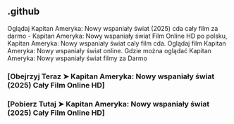 ## .github

Oglądaj Kapitan Ameryka: Nowy wspaniały świat (2025) cda cały film za darmo - Kapitan Ameryka: Nowy wspaniały świat Film Online HD po polsku, Kapitan Ameryka: Nowy wspaniały świat caly film cda. Oglądaj film Kapitan Ameryka: Nowy wspaniały świat online. Gdzie można oglądać Kapitan Ameryka: Nowy wspaniały świat filmy za Darmo

### [Obejrzyj Teraz ➤ Kapitan Ameryka: Nowy wspaniały świat (2025) Cały Film Online HD]

### [Pobierz Tutaj ➤ Kapitan Ameryka: Nowy wspaniały świat (2025) Cały Film Online HD]
